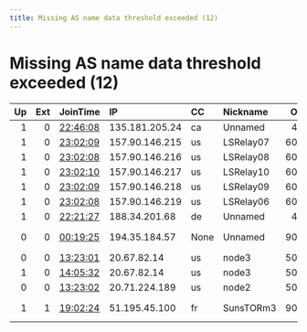 ```yaml
---
title: Missing AS name data threshold exceeded (12)
---
```


# Missing AS name data threshold exceeded (12)

|   Up |   Ext | JoinTime                                                                                            | IP             | CC   | Nickname   |   ORp |   Dirp | Version   | Contact                      | OS    |   eFamMembers |
|-----:|------:|:----------------------------------------------------------------------------------------------------|:---------------|:-----|:-----------|------:|-------:|:----------|:-----------------------------|:------|--------------:|
|    1 |     0 | [22:46:08](https://metrics.torproject.org/rs.html#details/D495F3686EFE892656AC70E06AF6259660BF3C30) | 135.181.205.24 | ca   | Unnamed    |   443 |   8443 | 0.4.4.5   | None                         | Linux |             1 |
|    1 |     0 | [23:02:09](https://metrics.torproject.org/rs.html#details/35CFEE158CC20409BB50F26DE174F4EFF3374BDC) | 157.90.146.215 | us   | LSRelay07  |  6080 |   6443 | 0.4.5.6   | nomail@notexisting.net       | Linux |            10 |
|    1 |     0 | [23:02:08](https://metrics.torproject.org/rs.html#details/CCA353F91AAC3D2325B13969686A37DAB5456520) | 157.90.146.216 | us   | LSRelay08  |  6080 |   6443 | 0.4.5.6   | nomail@notexisting.net       | Linux |            10 |
|    1 |     0 | [23:02:10](https://metrics.torproject.org/rs.html#details/4EFBE40A551B05B47E5A035370E0DD1E9C13F55C) | 157.90.146.217 | us   | LSRelay10  |  6080 |   6443 | 0.4.5.6   | nomail@notexisting.net       | Linux |            10 |
|    1 |     0 | [23:02:09](https://metrics.torproject.org/rs.html#details/54F4BA501A7A5C35D8EAB063B34CAFE3F8DAAB70) | 157.90.146.218 | us   | LSRelay09  |  6080 |   6443 | 0.4.5.6   | nomail@notexisting.net       | Linux |            10 |
|    1 |     0 | [23:02:08](https://metrics.torproject.org/rs.html#details/60783E0D7135F98BD4111EE9BD5398207DD01600) | 157.90.146.219 | us   | LSRelay06  |  6080 |   6443 | 0.4.5.6   | nomail@notexisting.net       | Linux |            10 |
|    1 |     0 | [22:21:27](https://metrics.torproject.org/rs.html#details/6822B5AE8E9613B8E691870ABC13647C061C3016) | 188.34.201.68  | de   | Unnamed    |   443 |   8443 | 0.4.4.5   | None                         | Linux |             1 |
|    0 |     0 | [00:19:25](https://metrics.torproject.org/rs.html#details/2BA8F1BB889D496756B0A1138D39691B1366EE7D) | 194.35.184.57  | None | Unnamed    |  9001 |      0 | 0.4.4.7   | Luflosi &lt;tor-relay-1 AT l | Linux |             1 |
|    0 |     0 | [13:23:01](https://metrics.torproject.org/rs.html#details/87C1DE71D521F5364107B15FAA2619D9BED41F71) | 20.67.82.14    | us   | node3      |  5037 |      0 | 0.4.3.5   | None                         | Linux |             1 |
|    1 |     0 | [14:05:32](https://metrics.torproject.org/rs.html#details/65F7EF9348902718032A696D69137B4BB7129C22) | 20.67.82.14    | us   | node3      |  5037 |      0 | 0.4.3.5   | None                         | Linux |             1 |
|    0 |     0 | [13:23:02](https://metrics.torproject.org/rs.html#details/5DC64F48255FFD9C5DBF03CE2FB805037B583A68) | 20.71.224.189  | us   | node2      |  5037 |      0 | 0.4.3.5   | None                         | Linux |             1 |
|    1 |     1 | [19:02:24](https://metrics.torproject.org/rs.html#details/9EF0E6D561F0F1395F7E4E2358D3CD58795B49D4) | 51.195.45.100  | fr   | SunsTORm3  |  9001 |      0 | 0.4.5.6   | tor-operator@your-emailad    | Linux |             1 |
